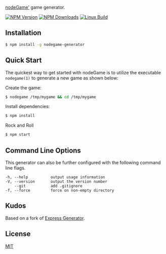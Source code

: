 [nodeGame'](https://www.nodegame.org) game generator.

[![NPM Version][npm-image]][npm-url]
[![NPM Downloads][downloads-image]][downloads-url]
[![Linux Build][travis-image]][travis-url]

## Installation

```sh
$ npm install -g nodegame-generator
```

## Quick Start

The quickest way to get started with nodeGame is to utilize the executable `nodegame(1)` to generate a new game as shown below:

Create the game:

```bash
$ nodegame /tmp/mygame && cd /tmp/mygame
```

Install dependencies:

```bash
$ npm install
```

Rock and Roll

```bash
$ npm start
```

## Command Line Options

This generator can also be further configured with the following command line flags.

    -h, --help          output usage information
    -V, --version       output the version number
        --git           add .gitignore
    -f, --force         force on non-empty directory

## Kudos

Based on a fork of [Express Generator](https://github.com/expressjs/generator).

## License

[MIT](LICENSE)

[npm-image]: https://img.shields.io/npm/v/nodegame-generator.svg
[npm-url]: https://npmjs.org/package/nodegame-generator
[travis-image]: https://img.shields.io/travis/nodegamejs/generator/master.svg
[travis-url]: https://travis-ci.org/nodegamejs/generator
[downloads-image]: https://img.shields.io/npm/dm/nodegame-generator.svg
[downloads-url]: https://npmjs.org/package/nodegame-generator

